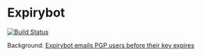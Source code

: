 # Expirybot

[![Build Status](https://travis-ci.org/paulfurley/expirybot.svg?branch=master)](https://travis-ci.org/paulfurley/expirybot)

Background: [Expirybot emails PGP users before their key expires](https://www.paulfurley.com/expirybot-emails-pgp-users-before-their-key-expires/)
